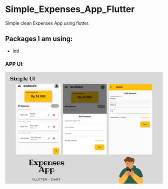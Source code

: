 # Simple_Expenses_App_Flutter
Simple clean Expenses App using flutter.

## Packages I am using:
- Intl

### APP UI:

![App UI](/Expenses.png)
